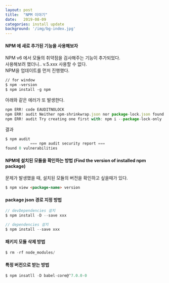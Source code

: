 ```yaml
---
layout: post
title:  "NPM 이야기"
date:   2019-08-09
categories: install update
background: '/img/bg-index.jpg'
---
```


#### NPM 에 새로 추가된 기능을 사용해보자
NPM v6 에서 모듈의 취약점을 검사해주는 기능이 추가되었다. <br>
사용해보려 했더니..  v.5.xxx 사용할 수 없다.  
NPM을 업데이트를 먼저 진행했다.  
 
``` html
// for window
$ npm -version
$ npm install -g npm
```

아래와 같은 에러가 또 발생한다.
``` js
npm ERR! code EAUDITNOLOCK
npm ERR! audit Neither npm-shrinkwrap.json nor package-lock.json found: Cannot audit a project without a lockfile
npm ERR! audit Try creating one first with: npm i --package-lock-only
```

결과
``` js
$ npm audit
           === npm audit security report ===
found 0 vulnerabilities
```


#### NPM에 설치된 모듈을 확인하는 방법 (Find the version of installed npm package)
문제가 발생했을 때, 설치된 모듈의 버전을 확인하고 싶을때가 있다.   
``` html
$ npm view <package-name> version
```

#### package json 경로 지정 방법

``` js
// devDependencies 설치
$ npm install -D --save xxx

// dependencies 설치
$ npm install --save xxx
```

#### 패키지 모듈 삭제 방법
``` js
$ rm -rf node_modules/
```
#### 특정 버전으로 받는 방법 
``` js
$ npm insatll -D babel-core@^7.0.0-0
```


